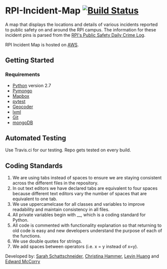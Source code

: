 # RPI-Incident-Map [![Build Status](https://travis-ci.org/sschatts/RPI-Incident-Map.svg?branch=master)](https://travis-ci.org/sschatts/RPI-Incident-Map)
A map that displays the locations and details of various incidents reported to public safety on and around the RPI campus. The information for these incident pins is parsed from the [RPI's Public Safety Daily Crime Log](http://rpi.edu/dept/public_safety/campus/index.html). 

RPI Incident Map is hosted on [AWS](http://rpiincidentmap.com/). 

## Getting Started
### Requirements
- [Python](https://www.python.org/) version 2.7
- [Pymongo](https://api.mongodb.com/python/current/installation.html)
- [Mapbox](https://www.mapbox.com/)
- [pytest](http://doc.pytest.org/en/latest/)
- [Geocoder](https://www.mapbox.com/geocoding/)
- [lxml](http://lxml.de/)
- [Git](https://git-scm.com/)
- [mongoDB](https://www.mongodb.com/)

## Automated Testing
Use Travis.ci for our testing. Repo gets tested on every build.

## Coding Standards
1. We are using tabs instead of spaces to ensure we are staying consistent across the different files in the repository.
2. In out text editors we have declared tabs are equivalent to four spaces because different text editors vary the number of spaces that are equivalent to one tab.
3. We use uppercamelcase for all classes and variables to improve readability and maintain consistency in all files.
4. All private variables begin with __, which is a coding standard for Python.
5. All code is commented with functionality explanation so that returning to old code is easy and new developers understand the purpose of each of the functions.
6. We use double quotes for strings.
7. We add spaces between operators (i.e. x = y instead of x=y).


Developed by:
[Sarah Schattschneider](https://github.com/sschatts), [Christina Hammer](https://github.com/christina-hammer), [Levin Huang](https://github.com/huangl6) and [Edward McCorry](https://github.com/mccore)



